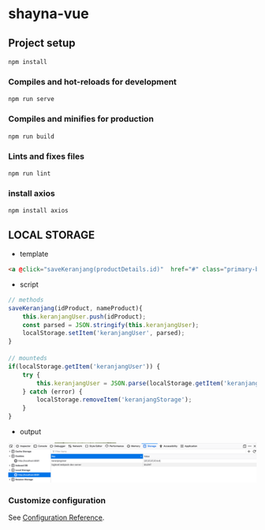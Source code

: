 # shayna-vue

## Project setup
```
npm install
```

### Compiles and hot-reloads for development
```
npm run serve
```

### Compiles and minifies for production
```
npm run build
```

### Lints and fixes files
```
npm run lint
```

### install axios
```
npm install axios
```

## LOCAL STORAGE

- template
```html
<a @click="saveKeranjang(productDetails.id)"  href="#" class="primary-btn pd-cart"> Add To Cart </a>
```

- script
```js
// methods
saveKeranjang(idProduct, nameProduct){
    this.keranjangUser.push(idProduct);
    const parsed = JSON.stringify(this.keranjangUser);
    localStorage.setItem('keranjangUser', parsed);
}

// mounteds
if(localStorage.getItem('keranjangUser')) {
    try {
        this.keranjangUser = JSON.parse(localStorage.getItem('keranjangUser'));
    } catch (error) {
        localStorage.removeItem('keranjangStorage');
    }
}
```

- output
<p align="center">
<img src="image-docs/local-storage-keranjang.png">
</p>


### Customize configuration
See [Configuration Reference](https://cli.vuejs.org/config/).
